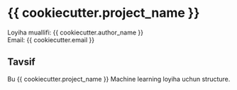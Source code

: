 # {{ cookiecutter.project_name }}

Loyiha muallifi: {{ cookiecutter.author_name }}  
Email: {{ cookiecutter.email }}

## Tavsif
Bu  {{ cookiecutter.project_name }} Machine learning loyiha  uchun structure.
